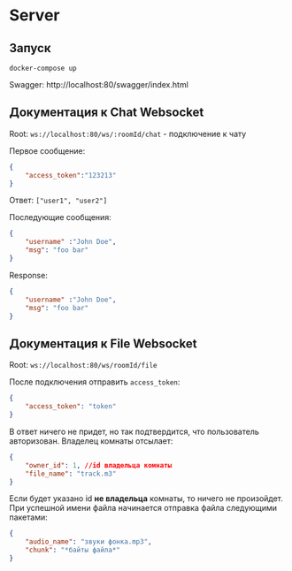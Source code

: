 # Server
## Запуск
`docker-compose up`

Swagger: http://localhost:80/swagger/index.html

## Документация к Chat Websocket

Root: `ws://localhost:80/ws/:roomId/chat` - подключение к чату

Первое сообщение:
```json
{
    "access_token":"123213"
}
```
Ответ: `["user1", "user2"]`

Последующие сообщения:
```json
{
    "username" :"John Doe",
    "msg": "foo bar"
}
```

Response:

```json
{
    "username" :"John Doe",
    "msg": "foo bar"
}
```


## Документация к File Websocket
Root: `ws://localhost:80/ws/roomId/file`

После подключения отправить `access_token`:
```json
{
    "access_token": "token"
}
```
В ответ ничего не придет, но так подтвердится, что пользователь авторизован.
Владелец комнаты отсылает:
```json
{
    "owner_id": 1, //id владельца комнаты 
    "file_name": "track.m3"
}
```
Если будет указано id **не владельца** комнаты, то ничего не произойдет.
При успешной имени файла начинается отправка файла следующими пакетами:

```json
{
    "audio_name": "звуки фонка.mp3",
    "chunk": "*байты файла*"
}
```